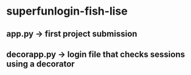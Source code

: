 superfunlogin-fish-lise
=======================

## app.py -> first project submission

## decorapp.py -> login file that checks sessions using a decorator

